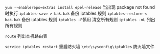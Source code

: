 `yum --enablerepo=extras install epel-release` 当出现 package not found 时执行
`iptables-save > bak.bak` 备份 iptables 规则
`iptables-restore < bak.bak` 备份 iptables 规则
`iptables -F`慎用 清空所有规则
`iptables -nL` 列出所有规则

`route` 列出本机路由表

`service iptables restart` 重启防火墙
`\etc\sysconfig\iptables` 防火墙文件
